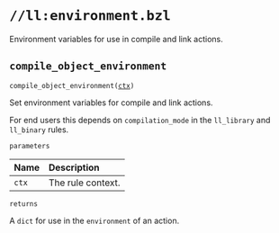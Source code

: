 # `//ll:environment.bzl`

Environment variables for use in compile and link actions.

<a id="compile_object_environment"></a>

## `compile_object_environment`

<pre><code>compile_object_environment(<a href="#compile_object_environment-ctx">ctx</a>)</code></pre>
Set environment variables for compile and link actions.

For end users this depends on `compilation_mode` in the `ll_library` and
`ll_binary` rules.


`parameters`

| Name  | Description |
| :---- | :---------- |
| <a id="compile_object_environment-ctx"></a>`ctx` | The rule context.  |

`returns`

A `dict` for use in the `environment` of an action.
